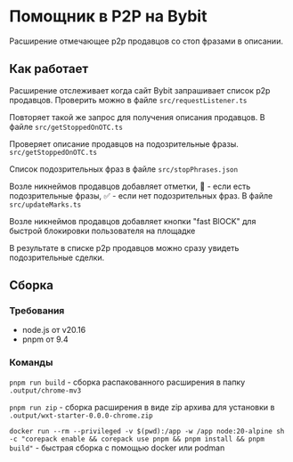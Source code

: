# Помощник в P2P на Bybit

Расширение отмечающее p2p продавцов со стоп фразами в описании.

## Как работает

Расширение отслеживает когда сайт Bybit запрашивает список p2p продавцов. Проверить можно в файле `src/requestListener.ts`

Повторяет такой же запрос для получения описания продавцов. В файле `src/getStoppedOnOTC.ts`

Проверяет описание продавцов на подозрительные фразы. `src/getStoppedOnOTC.ts`

Список подозрительных фраз в файле `src/stopPhrases.json`

Возле никнеймов продавцов добавляет отметки, 🛑 - если есть подозрительные фразы, ✅ - если нет подозрительных фраз. В файле `src/updateMarks.ts`

Возле никнеймов продавцов добавляет кнопки "fast BlOCK" для быстрой блокировки пользователя на площадке

В результате в списке p2p продавцов можно сразу увидеть подозрительные сделки.

## Сборка

### Требования

- node.js от v20.16
- pnpm от 9.4

### Команды

`pnpm run build` - сборка распакованного расширения в папку `.output/chrome-mv3`

`pnpm run zip` - сборка расширения в виде zip архива для установки в `.output/wxt-starter-0.0.0-chrome.zip`

`docker run --rm --privileged -v $(pwd):/app -w /app node:20-alpine sh -c "corepack enable && corepack use pnpm && pnpm install && pnpm build"` - быстрая сборка с помощью docker или podman
